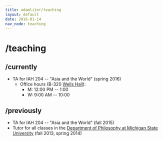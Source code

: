 ```yaml
---
title: adamliter/teaching
layout: default
date: 2016-01-14
nav_node: teaching
---
```


# /teaching

## /currently

- TA for IAH 204 -- "Asia and the World" (spring 2016)
  - Office hours (B-320 [Wells Hall][office]):
    - M: 12:00 PM -- 1:00
	- W: 9:00 AM -- 10:00

## /previously

- TA for IAH 204 -- "Asia and the World" (fall 2015)
- Tutor for all classes in the [Department of Philosophy at Michigan State University][msu-philosophy] (fall 2013, spring 2014)

[office]: http://maps.msu.edu/interactive/index.php?location=wh
[msu-philosophy]: http://philosophy.msu.edu/
